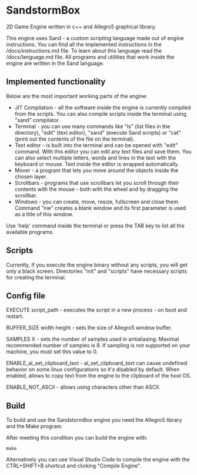 # SandstormBox
2D Game Engine written in c++ and Allegro5 graphical library.

This engine uses Sand - a custom scripting language made out of engine instructions. You can find all the implemented instructions in the /docs/instructions.md file. To learn about this language read the /docs/language.md file. All programs and utilities that work inside the engine are written in the Sand language.

## Implemented functionality

Below are the most important working parts of the engine: 
- JIT Compilation - all the software inside the engine is currently compiled from the scripts. You can also compile scripts inside the terminal using "sand" compilator.
- Terminal - you can use many commands like "ls" (list files in the directory), "edit" (text editor), "sand" (execute Sand scripts) or "cat" (print out the contents of the file on the terminal).
- Text editor - is built into the terminal and can be opened with "edit" command. With this editor you can edit any text files and save them. You can also select multiple letters, words and lines in the text with the keyboard or mouse. Text inside the editor is wrapped automatically.
- Mover - a program that lets you move around the objects inside the chosen layer. 
- Scrollbars - programs that use scrollbars let you scroll through their contents with the mouse - both with the wheel and by dragging the scrollbar.
- Windows - you can create, move, resize, fullscreen and close them. Command "nw" creates a blank window and its first parameter is used as a title of this window.

Use 'help' command inside the terminal or press the TAB key to list all the available programs.

## Scripts

Currently, if you execute the engine binary without any scripts, you will get only a black screen. Directories "init" and "scripts" have necessary scripts for creating the terminal.

## Config file

EXECUTE script_path - executes the script in a new process - on boot and restart.

BUFFER_SIZE width height - sets the size of Allegro5 window buffer.

SAMPLES X - sets the number of samples used in antialiasing. Maximal recommended number of samples is 8. If sampling is not supported on your machine, you must set this value to 0.

ENABLE_al_set_clipboard_text - al_set_clipboard_text can cause undefined behavior on some linux configurations so it's disabled by default. When enabled, allows to copy text from the engine to the clipboard of the host OS.

ENABLE_NOT_ASCII - allows using characters other than ASCII.

## Build

To build and use the SandstormBox engine you need the Allegro5 library and the Make program.

After meeting this condition you can build the engine with:

    make

Alternatively you can use Visual Studio Code to compile the engine with the CTRL+SHIFT+B shortcut and clicking "Compile Engine".